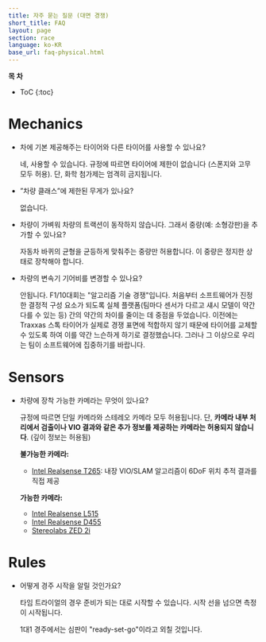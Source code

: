 ```yaml
---
title: 자주 묻는 질문 (대면 경쟁)
short_title: FAQ
layout: page
section: race
language: ko-KR
base_url: faq-physical.html
---
```


<style>
.post li p {
  margin: 0;
}
.post > ul > li > p:first-child {
    font-weight: bold;
}
.post ul ul  {
    list-style-type: '–';
}
</style>

**목 차**
- ToC
{:toc}


# Mechanics

- 차에 기본 제공해주는 타이어와 다른 타이어를 사용할 수 있나요?

  네, 사용할 수 있습니다. 규정에 따르면 타이어에 제한이 없습니다 (스폰지와 고무 모두 허용). 
  단, 화학 첨가제는 엄격히 금지됩니다.



- ”차량 클래스”에 제한된 무게가 있나요?

  없습니다.

- 차량이 가벼워 차량의 트랙션이 동작하지 않습니다. 그래서 중량(예: 소형강판)을 추가할 수 있나요?
  
  자동차 바퀴의 균형을 균등하게 맞춰주는 중량만 허용합니다. 이 중량은 정지한 상태로 장착해야 합니다.

- 차량의 변속기 기어비를 변경할 수 있나요?

  안됩니다.
  F1/10대회는 "알고리즘 기술 경쟁"입니다. 처음부터 소프트웨어가 진정한 결정적 구성 요소가 
  되도록 실체 플랫폼(팀마다 센서가 다르고 섀시 모델이 약간 다를 수 있는 등) 간의 약간의 차이를
  줄이는 데 중점을 두었습니다. 이전에는 Traxxas 스톡 타이어가 실제로 경쟁 표면에 적합하지 않기 
  때문에 타이어를 교체할 수 있도록 하여 이를 약간 느슨하게 하기로 결정했습니다. 
  그러나 그 이상으로 우리는 팀이 소프트웨어에 집중하기를 바랍니다.

# Sensors

- 차량에 장착 가능한 카메라는 무엇이 있나요?

  규정에 따르면 단일 카메라와 스테레오 카메라 모두 허용됩니다. 단, **카메라 내부 처리에서 검출이나 VIO 결과와 같은 추가 정보를 제공하는 카메라는 허용되지 않습니다**. (깊이 정보는 허용됨)
  
  **불가능한 카메라:**
  - [Intel Realsense T265](https://www.intelrealsense.com/tracking-camera-t265/): 내장 VIO/SLAM 알고리즘이 6DoF 위치 추적 결과를 직접 제공
  
  **가능한 카메라:**
  - [Intel Realsense L515](https://www.intelrealsense.com/lidar-camera-l515/)
  - [Intel Realsense D455](https://www.intelrealsense.com/depth-camera-d455/)
  - [Stereolabs ZED 2i](https://www.stereolabs.com/zed-2i/)


# Rules

- 어떻게 경주 시작을 알릴 것인가요?

  타임 트라이얼의 경우 준비가 되는 대로 시작할 수 있습니다. 
  시작 선을 넘으면 측정이 시작됩니다.

  1대1 경주에서는 심판이 "ready-set-go"이라고 외칠 것입니다.


[slack]: https://f1tenth-teams.slack.com/archives/C027T45B477
